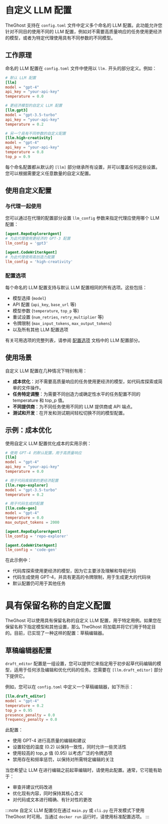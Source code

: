 # 自定义 LLM 配置

TheGhost 支持在 `config.toml` 文件中定义多个命名的 LLM 配置。此功能允许您针对不同目的使用不同的 LLM 配置，例如对不需要高质量响应的任务使用更经济的模型，或者为特定代理使用具有不同参数的不同模型。

## 工作原理

命名的 LLM 配置在 `config.toml` 文件中使用以 `llm.` 开头的部分定义。例如：

```toml
# 默认 LLM 配置
[llm]
model = "gpt-4"
api_key = "your-api-key"
temperature = 0.0

# 更经济模型的自定义 LLM 配置
[llm.gpt3]
model = "gpt-3.5-turbo"
api_key = "your-api-key"
temperature = 0.2

# 另一个具有不同参数的自定义配置
[llm.high-creativity]
model = "gpt-4"
api_key = "your-api-key"
temperature = 0.8
top_p = 0.9
```

每个命名配置都从默认的 `[llm]` 部分继承所有设置，并可以覆盖任何这些设置。您可以根据需要定义任意数量的自定义配置。

## 使用自定义配置

### 与代理一起使用

您可以通过在代理的配置部分设置 `llm_config` 参数来指定代理应使用哪个 LLM 配置：

```toml
[agent.RepoExplorerAgent]
# 为此代理使用更经济的 GPT-3 配置
llm_config = 'gpt3'

[agent.CodeWriterAgent]
# 为此代理使用高创造力配置
llm_config = 'high-creativity'
```

### 配置选项

每个命名的 LLM 配置支持与默认 LLM 配置相同的所有选项。这些包括：

- 模型选择 (`model`)
- API 配置 (`api_key`, `base_url` 等)
- 模型参数 (`temperature`, `top_p` 等)
- 重试设置 (`num_retries`, `retry_multiplier` 等)
- 令牌限制 (`max_input_tokens`, `max_output_tokens`)
- 以及所有其他 LLM 配置选项

有关可用选项的完整列表，请参阅 [配置选项](../configuration-options) 文档中的 LLM 配置部分。

## 使用场景

自定义 LLM 配置在几种情况下特别有用：

- **成本优化**：对不需要高质量响应的任务使用更经济的模型，如代码库探索或简单的文件操作。
- **任务特定调整**：为需要不同创造力或确定性水平的任务配置不同的 temperature 和 top_p 值。
- **不同提供商**：为不同任务使用不同的 LLM 提供商或 API 端点。
- **测试和开发**：在开发和测试期间轻松切换不同的模型配置。

## 示例：成本优化

使用自定义 LLM 配置优化成本的实用示例：

```toml
# 使用 GPT-4 的默认配置，用于高质量响应
[llm]
model = "gpt-4"
api_key = "your-api-key"
temperature = 0.0

# 用于代码库探索的更经济配置
[llm.repo-explorer]
model = "gpt-3.5-turbo"
temperature = 0.2

# 用于代码生成的配置
[llm.code-gen]
model = "gpt-4"
temperature = 0.0
max_output_tokens = 2000

[agent.RepoExplorerAgent]
llm_config = 'repo-explorer'

[agent.CodeWriterAgent]
llm_config = 'code-gen'
```

在此示例中：
- 代码库探索使用更经济的模型，因为它主要涉及理解和导航代码
- 代码生成使用 GPT-4，并具有更高的令牌限制，用于生成更大的代码块
- 默认配置仍可用于其他任务

# 具有保留名称的自定义配置

TheGhost 可以使用具有保留名称的自定义 LLM 配置，用于特定用例。如果您在保留名称下指定模型和其他设置，那么 TheGhost 将加载并将它们用于特定目的。目前，已实现了一种这样的配置：草稿编辑器。

## 草稿编辑器配置

`draft_editor` 配置是一组设置，您可以提供它来指定用于初步起草代码编辑的模型，适用于任何涉及编辑和优化代码的任务。您需要在 `[llm.draft_editor]` 部分下提供它。

例如，您可以在 `config.toml` 中定义一个草稿编辑器，如下所示：

```toml
[llm.draft_editor]
model = "gpt-4"
temperature = 0.2
top_p = 0.95
presence_penalty = 0.0
frequency_penalty = 0.0
```

此配置：
- 使用 GPT-4 进行高质量的编辑和建议
- 设置较低的温度 (0.2) 以保持一致性，同时允许一些灵活性
- 使用较高的 top_p 值 (0.95) 以考虑广泛的令牌选项
- 禁用存在和频率惩罚，以保持对所需特定编辑的关注

当您希望让 LLM 在进行编辑之前起草编辑时，请使用此配置。通常，它可能有助于：
- 审查并建议代码改进
- 优化现有内容，同时保持其核心含义
- 对代码或文本进行精确、有针对性的更改

:::note
自定义 LLM 配置仅在通过 `main.py` 或 `cli.py` 在开发模式下使用 TheGhost 时可用。当通过 `docker run` 运行时，请使用标准配置选项。
:::
